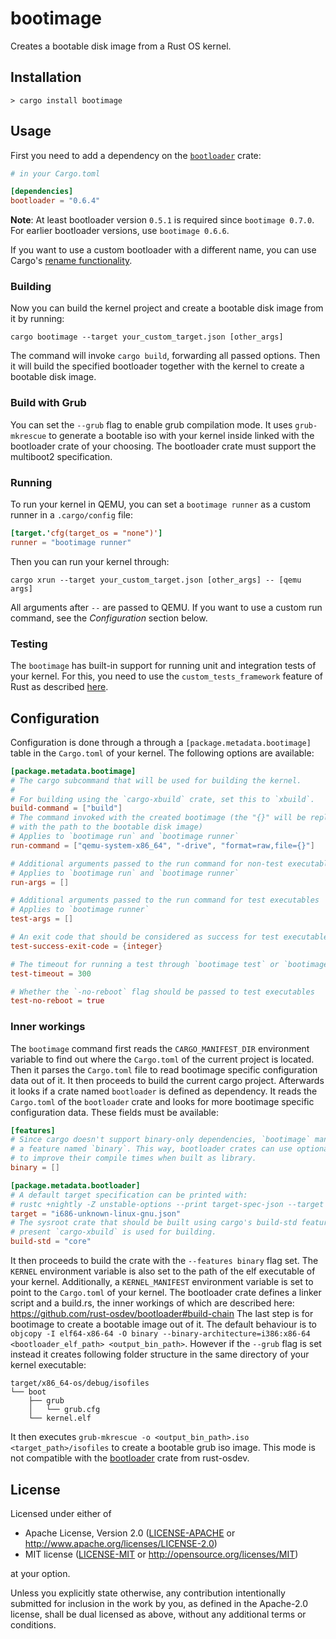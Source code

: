 # bootimage

Creates a bootable disk image from a Rust OS kernel.

## Installation

```
> cargo install bootimage
```

## Usage

First you need to add a dependency on the [`bootloader`](https://github.com/rust-osdev/bootloader) crate:

```toml
# in your Cargo.toml

[dependencies]
bootloader = "0.6.4"
```

**Note**: At least bootloader version `0.5.1` is required since `bootimage 0.7.0`. For earlier bootloader versions, use `bootimage 0.6.6`.

If you want to use a custom bootloader with a different name, you can use Cargo's [rename functionality](https://doc.rust-lang.org/cargo/reference/specifying-dependencies.html#renaming-dependencies-in-cargotoml).

### Building

Now you can build the kernel project and create a bootable disk image from it by running:

```
cargo bootimage --target your_custom_target.json [other_args]
```

The command will invoke `cargo build`, forwarding all passed options. Then it will build the specified bootloader together with the kernel to create a bootable disk image.

### Build with Grub
You can set the `--grub` flag to enable grub compilation mode. It uses `grub-mkrescue` to generate a bootable iso with your kernel inside linked with the bootloader crate of your choosing.
The bootloader crate must support the multiboot2 specification.

### Running

To run your kernel in QEMU, you can set a `bootimage runner` as a custom runner in a `.cargo/config` file:

```toml
[target.'cfg(target_os = "none")']
runner = "bootimage runner"
```

Then you can run your kernel through:

```
cargo xrun --target your_custom_target.json [other_args] -- [qemu args]
```

All arguments after `--` are passed to QEMU. If you want to use a custom run command, see the _Configuration_ section below.

### Testing

The `bootimage` has built-in support for running unit and integration tests of your kernel. For this, you need to use the `custom_tests_framework` feature of Rust as described [here](https://os.phil-opp.com/testing/#custom-test-frameworks).

## Configuration

Configuration is done through a through a `[package.metadata.bootimage]` table in the `Cargo.toml` of your kernel. The following options are available:

```toml
[package.metadata.bootimage]
# The cargo subcommand that will be used for building the kernel.
#
# For building using the `cargo-xbuild` crate, set this to `xbuild`.
build-command = ["build"]
# The command invoked with the created bootimage (the "{}" will be replaced
# with the path to the bootable disk image)
# Applies to `bootimage run` and `bootimage runner`
run-command = ["qemu-system-x86_64", "-drive", "format=raw,file={}"]

# Additional arguments passed to the run command for non-test executables
# Applies to `bootimage run` and `bootimage runner`
run-args = []

# Additional arguments passed to the run command for test executables
# Applies to `bootimage runner`
test-args = []

# An exit code that should be considered as success for test executables
test-success-exit-code = {integer}

# The timeout for running a test through `bootimage test` or `bootimage runner` (in seconds)
test-timeout = 300

# Whether the `-no-reboot` flag should be passed to test executables
test-no-reboot = true
```

### Inner workings
The `bootimage` command first reads the `CARGO_MANIFEST_DIR` environment variable to find out where the `Cargo.toml` of the current project is located.
Then it parses the `Cargo.toml` file to read bootimage specific configuration data out of it. It then proceeds to build the current cargo project.
Afterwards it looks if a crate named `bootloader` is defined as dependency. It reads the `Cargo.toml` of the `bootloader` crate and looks for more bootimage specific configuration data. These fields must be available:
```toml
[features]
# Since cargo doesn't support binary-only dependencies, `bootimage` manually turns on
# a feature named `binary`. This way, bootloader crates can use optional dependencies
# to improve their compile times when built as library. 
binary = []

[package.metadata.bootloader]
# A default target specification can be printed with:
# rustc +nightly -Z unstable-options --print target-spec-json --target i686-unknown-linux-gnu
target = "i686-unknown-linux-gnu.json"
# The sysroot crate that should be built using cargo's build-std feature. If this key is not
# present `cargo-xbuild` is used for building.
build-std = "core"
```
It then proceeds to build the crate with the `--features binary` flag set. The `KERNEL` environment variable is also set to the path of the elf executable of your kernel. Additionally, a `KERNEL_MANIFEST` environment variable is set to point to the `Cargo.toml` of your kernel.
The bootloader crate defines a linker script and a build.rs, the inner workings of which are described here: https://github.com/rust-osdev/bootloader#build-chain
The last step is for bootimage to create a bootable image out of it.
The default behaviour is to `objcopy -I elf64-x86-64 -O binary --binary-architecture=i386:x86-64 <bootloader_elf_path> <output_bin_path>`.
However if the `--grub` flag is set instead it creates following folder structure in the same directory of your kernel executable:
```
target/x86_64-os/debug/isofiles
└── boot
    ├── grub
    │   └── grub.cfg
    └── kernel.elf
```
It then executes `grub-mkrescue -o <output_bin_path>.iso <target_path>/isofiles` to create a bootable grub iso image.
This mode is not compatible with the [bootloader](https://github.com/rust-osdev/bootloader) crate from rust-osdev.


## License

Licensed under either of

- Apache License, Version 2.0 ([LICENSE-APACHE](LICENSE-APACHE) or
  http://www.apache.org/licenses/LICENSE-2.0)
- MIT license ([LICENSE-MIT](LICENSE-MIT) or http://opensource.org/licenses/MIT)

at your option.

Unless you explicitly state otherwise, any contribution intentionally submitted for inclusion in the work by you, as defined in the Apache-2.0 license, shall be dual licensed as above, without any additional terms or conditions.
